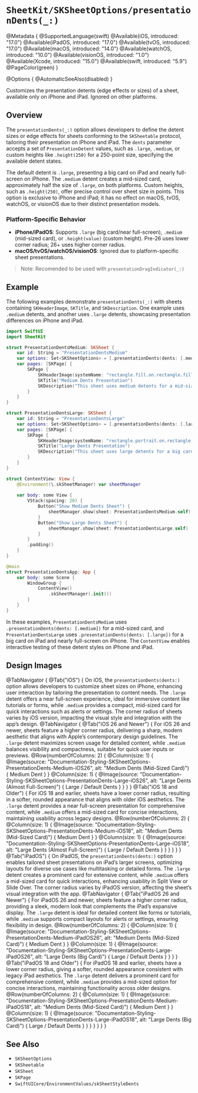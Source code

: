 # ``SheetKit/SKSheetOptions/presentationDents(_:)``

@Metadata {
    @SupportedLanguage(swift)
    @Available(iOS, introduced: "17.0")
    @Available(iPadOS, introduced: "17.0")
    @Available(tvOS, introduced: "17.0")
    @Available(macOS, introduced: "14.0")
    @Available(watchOS, introduced: "10.0")
    @Available(visionOS, introduced: "1.0")
    @Available(Xcode, introduced: "15.0")
    @Available(swift, introduced: "5.9")
    @PageColor(green)
}

@Options {
    @AutomaticSeeAlso(disabled)
}

Customizes the presentation detents (edge effects or sizes) of a sheet, available only on iPhone and iPad. Ignored on other platforms.

## Overview

The `presentationDents(_:)` option allows developers to define the detent sizes or edge effects for sheets conforming to the ``SKSheetable`` protocol, tailoring their presentation on iPhone and iPad. The `dents` parameter accepts a set of `PresentationDetent` values, such as `.large`, `.medium`, or custom heights like `.height(250)` for a 250-point size, specifying the available detent states.

The default detent is `.large`, presenting a big card on iPad and nearly full-screen on iPhone. The `.medium` detent creates a mid-sized card, approximately half the size of `.large`, on both platforms. Custom heights, such as `.height(250)`, offer precise control over sheet size in points. This option is exclusive to iPhone and iPad; it has no effect on macOS, tvOS, watchOS, or visionOS due to their distinct presentation models.

### Platform-Specific Behavior

- **iPhone/iPadOS**: Supports `.large` (big card/near full-screen), `.medium` (mid-sized card), or `.height(value)` (custom height). Pre-26 uses lower corner radius; 26+ uses higher corner radius.
- **macOS/tvOS/watchOS/visionOS**: Ignored due to platform-specific sheet presentations.

> Note: Recomended to be used with ``presentationDragIndicator(_:)``

## Example

The following examples demonstrate `presentationDents(_:)` with sheets containing ``SKHeaderImage``, ``SKTitle``, and ``SKDescription``. One example uses `.medium` detents, and another uses `.large` detents, showcasing presentation differences on iPhone and iPad.

```swift
import SwiftUI
import SheetKit

struct PresentationDentsMedium: SKSheet {
    var id: String = "PresentationDentsMedium"
    var options: Set<SKSheetOptions> = [.presentationDents(dents: [.medium])]
    var pages: [SKPage] {
        SKPage {
            SKHeaderImage(systemName: "rectangle.fill.on.rectangle.fill")
            SKTitle("Medium Dents Presentation")
            SKDescription("This sheet uses medium detents for a mid-sized card, available only on iPhone and iPad.")
        }
    }
}

struct PresentationDentsLarge: SKSheet {
    var id: String = "PresentationDentsLarge"
    var options: Set<SKSheetOptions> = [.presentationDents(dents: [.large])]
    var pages: [SKPage] {
        SKPage {
            SKHeaderImage(systemName: "rectangle.portrait.on.rectangle.portrait.fill")
            SKTitle("Large Dents Presentation")
            SKDescription("This sheet uses large detents for a big card on iPad and almost full-screen on iPhone, available only on iPhone and iPad.")
        }
    }
}

struct ContentView: View {
    @Environment(\.skSheetManager) var sheetManager
    
    var body: some View {
        VStack(spacing: 20) {
            Button("Show Medium Dents Sheet") {
                sheetManager.show(sheet: PresentationDentsMedium.self)
            }
            Button("Show Large Dents Sheet") {
                sheetManager.show(sheet: PresentationDentsLarge.self)
            }
        }
        .padding()
    }
}

@main
struct PresentationDentsApp: App {
    var body: some Scene {
        WindowGroup {
            ContentView()
                .skSheetManager(.init())
        }
    }
}
```

In these examples, `PresentationDentsMedium` uses `.presentationDents(dents: [.medium])` for a mid-sized card, and `PresentationDentsLarge` uses `.presentationDents(dents: [.large])` for a big card on iPad and nearly full-screen on iPhone. The `ContentView` enables interactive testing of these detent styles on iPhone and iPad.

## Design Images

@TabNavigator {
    @Tab("iOS") {
        On iOS, the `presentationDents(dents:)` option allows developers to customize sheet sizes on iPhone, enhancing user interaction by tailoring the presentation to content needs. The `.large` detent offers a near full-screen experience, ideal for immersive content like tutorials or forms, while `.medium` provides a compact, mid-sized card for quick interactions such as alerts or settings. The corner radius of sheets varies by iOS version, impacting the visual style and integration with the app’s design.
        @TabNavigator {
            @Tab("iOS 26 and Newer") {
                For iOS 26 and newer, sheets feature a higher corner radius, delivering a sharp, modern aesthetic that aligns with Apple’s contemporary design guidelines. The `.large` detent maximizes screen usage for detailed content, while `.medium` balances visibility and compactness, suitable for quick user inputs or previews.
                @Row(numberOfColumns: 2) {
                    @Column(size: 1) {
                        @Image(source: "Documentation-Styling-SKSheetOptions-PresentationDents-Medium-iOS26", alt: "Medium Dents (Mid-Sized Card)") {
                            Medium Dent
                        }
                    }
                    @Column(size: 1) {
                        @Image(source: "Documentation-Styling-SKSheetOptions-PresentationDents-Large-iOS26", alt: "Large Dents (Almost Full-Screen)") {
                            Large / Default Dents
                        }
                    }
                }
            }
            @Tab("iOS 18 and Older") {
                For iOS 18 and earlier, sheets have a lower corner radius, resulting in a softer, rounded appearance that aligns with older iOS aesthetics. The `.large` detent provides a near full-screen presentation for comprehensive content, while `.medium` offers a mid-sized card for concise interactions, maintaining usability across legacy designs.
                @Row(numberOfColumns: 2) {
                    @Column(size: 1) {
                        @Image(source: "Documentation-Styling-SKSheetOptions-PresentationDents-Medium-iOS18", alt: "Medium Dents (Mid-Sized Card)") {
                            Medium Dent
                        }
                    }
                    @Column(size: 1) {
                        @Image(source: "Documentation-Styling-SKSheetOptions-PresentationDents-Large-iOS18", alt: "Large Dents (Almost Full-Screen)") {
                            Large / Default Dents
                        }
                    }
                }
            }
        }
    }
    @Tab("iPadOS") {
        On iPadOS, the `presentationDents(dents:)` option enables tailored sheet presentations on iPad’s larger screens, optimizing layouts for diverse use cases like multitasking or detailed forms. The `.large` detent creates a prominent card for extensive content, while `.medium` offers a mid-sized card for quick interactions, enhancing usability in Split View or Slide Over. The corner radius varies by iPadOS version, affecting the sheet’s visual integration with the app.
        @TabNavigator {
            @Tab("iPadOS 26 and Newer") {
                For iPadOS 26 and newer, sheets feature a higher corner radius, providing a sleek, modern look that complements the iPad’s expansive display. The `.large` detent is ideal for detailed content like forms or tutorials, while `.medium` supports compact layouts for alerts or settings, ensuring flexibility in design.
                @Row(numberOfColumns: 2) {
                    @Column(size: 1) {
                        @Image(source: "Documentation-Styling-SKSheetOptions-PresentationDents-Medium-iPadOS26", alt: "Medium Dents (Mid-Sized Card)") {
                            Medium Dent
                        }
                    }
                    @Column(size: 1) {
                        @Image(source: "Documentation-Styling-SKSheetOptions-PresentationDents-Large-iPadOS26", alt: "Large Dents (Big Card)") {
                            Large / Default Dents
                        }
                    }
                }
            }
            @Tab("iPadOS 18 and Older") {
                For iPadOS 18 and earlier, sheets have a lower corner radius, giving a softer, rounded appearance consistent with legacy iPad aesthetics. The `.large` detent delivers a prominent card for comprehensive content, while `.medium` provides a mid-sized option for concise interactions, maintaining functionality across older designs.
                @Row(numberOfColumns: 2) {
                    @Column(size: 1) {
                        @Image(source: "Documentation-Styling-SKSheetOptions-PresentationDents-Medium-iPadOS18", alt: "Medium Dents (Mid-Sized Card)") {
                            Medium Dent
                        }
                    }
                    @Column(size: 1) {
                        @Image(source: "Documentation-Styling-SKSheetOptions-PresentationDents-Large-iPadOS18", alt: "Large Dents (Big Card)") {
                            Large / Default Dents
                        }
                    }
                }
            }
        }
    }
}

## See Also

- ``SKSheetOptions``
- ``SKSheetable``
- ``SKSheet``
- ``SKPage``
- ``SwiftUICore/EnvironmentValues/skSheetStyleDents``
